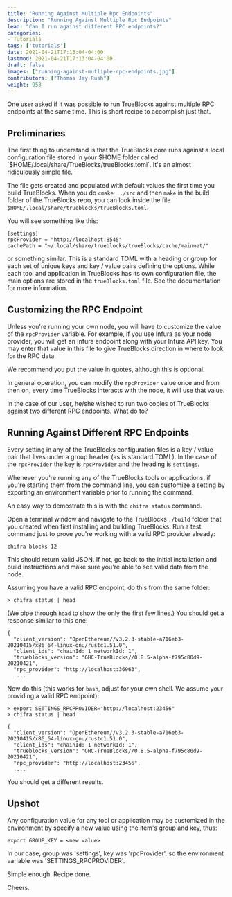 ```yaml
---
title: "Running Against Multiple Rpc Endpoints"
description: "Running Against Multiple Rpc Endpoints"
lead: "Can I run against different RPC endpoints?"
categories:
- Tutorials
tags: ['tutorials']
date: 2021-04-21T17:13:04-04:00
lastmod: 2021-04-21T17:13:04-04:00
draft: false
images: ["running-against-mutliple-rpc-endpoints.jpg"]
contributors: ["Thomas Jay Rush"]
weight: 953
---
```

 
One user asked if it was possible to run TrueBlocks against multiple RPC endpoints at the same time. This is short recipe to accomplish just that.

## Preliminaries

The first thing to understand is that the TrueBlocks core runs against a local configuration file stored in your $HOME folder called `$HOME/.local/share/TrueBlocks/trueBlocks.toml`. It's an almost ridiculously simple file.

The file gets created and populated with default values the first time you build TrueBlocks. When you do `cmake ../src` and then `make` in the build folder of the TrueBlocks repo, you can look inside the file `$HOME/.local/share/trueblocks/trueBlocks.toml`.

You will see something like this:

```[toml]
[settings]
rpcProvider = "http://localhost:8545"
cachePath = "~/.local/share/trueblocks/trueBlocks/cache/mainnet/"
```

or something similar. This is a standard TOML with a heading or group for each set of unique keys and key / value pairs defining the options. While each tool and application in TrueBlocks has its own configuration file, the main options are stored in the `trueBlocks.toml` file. See the documentation for more information.

## Customizing the RPC Endpoint

Unless you're running your own node, you will have to customize the value of the `rpcProvider` variable. For example, if you use Infura as your node provider, you will get an Infura endpoint along with your Infura API key. You may enter that value in this file to give TrueBlocks direction in where to look for the RPC data.

We recommend you put the value in quotes, although this is optional.

In general operation, you can modify the `rpcProvider` value once and from then on, every time TrueBlocks interacts with the node, it will use that value.

In the case of our user, he/she wished to run two copies of TrueBlocks against two different RPC endpoints. What do to?

## Running Against Different RPC Endpoints

Every setting in any of the TrueBlocks configuration files is a key / value pair that lives under a group header (as is standard TOML). In the case of the `rpcProvider` the key is `rpcProvider` and the heading is `settings`.

Whenever you're running any of the TrueBlocks tools or applications, if you're starting them from the command line, you can customize a setting by exporting an environment variable prior to running the command.

An easy way to demostrate this is with the `chifra status` command.

Open a terminal window and navigate to the TrueBlocks `./build` folder that you created when first installing and building TrueBlocks. Run a test command just to prove you're working with a valid RPC provider already:

```[bash]
chifra blocks 12
```

This should return valid JSON. If not, go back to the initial installation and build instructions and make sure you're able to see valid data from the node.

Assuming you have a valid RPC endpoint, do this from the same folder:

```[bash]
> chifra status | head
```

(We pipe through `head` to show the only the first few lines.) You should get a response similar to this one:

```[json]
{
  "client_version": "OpenEthereum//v3.2.3-stable-a716eb3-20210415/x86_64-linux-gnu/rustc1.51.0",
  "client_ids": "chainId: 1 networkId: 1",
  "trueblocks_version": "GHC-TrueBlocks//0.8.5-alpha-f795c80d9-20210421",
  "rpc_provider": "http://localhost:36963",
  ....
```

Now do this (this works for `bash`, adjust for your own shell. We assume your providing a valid RPC endpoint):

```[bash]
> export SETTINGS_RPCPROVIDER="http://localhost:23456"
> chifra status | head
```

```[json]
{
  "client_version": "OpenEthereum//v3.2.3-stable-a716eb3-20210415/x86_64-linux-gnu/rustc1.51.0",
  "client_ids": "chainId: 1 networkId: 1",
  "trueblocks_version": "GHC-TrueBlocks//0.8.5-alpha-f795c80d9-20210421",
  "rpc_provider": "http://localhost:23456",
  ....
```

You should get a different results.

## Upshot

Any configuration value for any tool or application may be customized in the environment by specify a new value using the item's group and key, thus:

```
export GROUP_KEY = <new value>
```

In our case, group was 'settings', key was 'rpcProvider', so the environment variable was 'SETTINGS_RPCPROVIDER'.

Simple enough. Recipe done.

Cheers.
